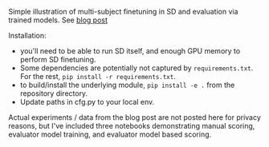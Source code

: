 Simple illustration of multi-subject finetuning in SD and evaluation via trained models. See [blog post]()

Installation: 
- you'll need to be able to run SD itself, and enough GPU memory to perform SD finetuning. 
- Some dependencies are potentially not captured by `requirements.txt`. For the rest, `pip install -r requirements.txt`.
- to build/install the underlying module, `pip install -e .` from the repository directory.
- Update paths in cfg.py to your local env.

Actual experiments / data from the blog post are not posted here for privacy reasons, but I've included three notebooks demonstrating manual scoring, evaluator model training, and evaluator model based scoring.

